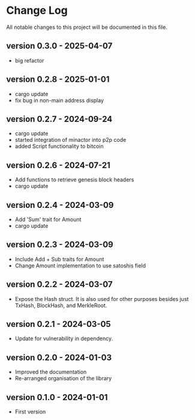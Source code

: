 # Change Log

All notable changes to this project will be documented in this file.

## version 0.3.0 - 2025-04-07

* big refactor

## version 0.2.8 - 2025-01-01

* cargo update
* fix bug in non-main address display

## version 0.2.7 - 2024-09-24

* cargo update
* started integration of minactor into p2p code
* added Script functionality to bitcoin

## version 0.2.6 - 2024-07-21

* Add functions to retrieve genesis block headers
* cargo update

## version 0.2.4 - 2024-03-09

* Add 'Sum' trait for Amount
* cargo update

## version 0.2.3 - 2024-03-09

* Include Add + Sub traits for Amount
* Change Amount implementation to use satoshis field

## version 0.2.2 - 2024-03-07

* Expose the Hash struct. It is also used for other purposes besides just TxHash, BlockHash, and MerkleRoot.

## version 0.2.1 - 2024-03-05

* Update for vulnerability in dependency.

## version 0.2.0 - 2024-01-03

* Improved the documentation
* Re-arranged organisation of the library

## version 0.1.0 - 2024-01-01

* First version
